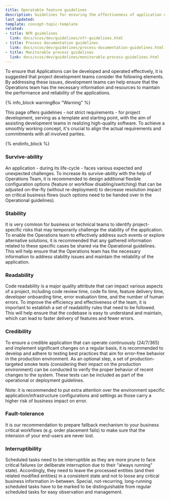 ```yaml
---
title: Operatable feature guidelines
description: Guidelines for ensuring the effectiveness of application development and operation.
last_updated: 
template: concept-topic-template
related:
- title: NFR guidelines
  link: docs/scos/dev/guidelines/nfr-guidelines.html
- title: Process documentation guidelines
  link: docs/scos/dev/guidelines/process-documentation-guidelines.html
- title: Monitorable process guidelines
  link: docs/scos/dev/guidelines/monitorable-process-guidelines.html
---
```


To ensure that Applications can be developed and operated effectively, it is suggested that project development teams consider the following 
elements. By addressing these issues, development teams can help ensure that the Operations team has the necessary information and resources 
to maintain the performance and reliability of the applications.

{% info_block warningBox "Warning" %}

This page offers guidelines - not strict requirements - for project development, serving as a template and starting point, with the aim of assisting development teams in realizing high-quality software. To achieve a smoothly working concept, it's crucial to align the actual requirements and commitments with all involved parties.

{% endinfo_block %}

### Survive-ability
An application - during its life-cycle - faces various expected and unexpected challenges. To increase its survive-ability with the help of Operations Team, 
it is recommended to design additional flexible configuration options (feature or workflow disabling/switching) that can be adjusted on-the-fly 
(without re-deployment) to decrease resolution impact on critical business flows (such options need to be handed over in the Operational guidelines).

### Stability
It is very common for business or technical teams to identify project-specific risks that may temporarily challenge the stability of the application.
To enable the Operations team to effectively address such events or explore alternative solutions, it is recommended that any gathered information related to these 
specific cases be shared via the Operational guidelines. This will help ensure that the Operations team has the necessary information to address stability issues 
and maintain the reliability of the application.

### Readability
Code readability is a major quality attribute that can impact various aspects of a project, including code review time, code fix time, feature delivery time, 
developer onboarding time, error evaluation time, and the number of human errors. To improve the efficiency and effectiveness of the team, it is important to 
establish a set of readability rules that need to be followed. This will help ensure that the codebase is easy to understand and maintain, which can lead to 
faster delivery of features and fewer errors.

### Credibility
To ensure a credible application that can operate continuously (24/7/365) and implement significant changes on a regular basis, it is recommended to develop and adhere 
to testing best practices that aim for error-free behavior in the production environment. As an optional step, a set of production-targeted smoke tests 
(considering their impact on the production environment) can be conducted to verify the proper behavior of recent changes to the system. These tests can 
be included as part of the operational or deployment guidelines.

Note: it is recommended to put extra attention over the environment specific application/infrastructure configurations and settings as those carry a higher 
risk of business impact on error.

### Fault-tolerance
It is our recommendation to prepare fallback mechanism to your business critical workflows (e.g. order placement fails) to make sure that the intension of 
your end-users are never lost.

### Interruptibility
Scheduled tasks need to be interruptible as they are more prune to face critical failures (or deliberate interruption due to their “always running” state). 
Accordingly, they need to leave the processed entities (and their related modified entities) in a consistent state and not to loose any critical business 
information in-between. Special, not-recurring, long-running scheduled tasks have to be marked to be distinguishable from regular scheduled tasks for 
easy observation and management.
